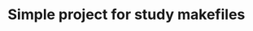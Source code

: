 Simple project for study makefiles
=========================================================================
